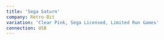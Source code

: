 ```yaml
---
title: 'Sega Saturn'
company: Retro-Bit
variation: 'Clear Pink, Sega Licensed, Limited Run Games'
connection: USB
---
```

